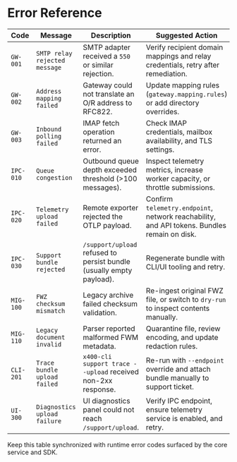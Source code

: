 # Error Reference

| Code      | Message                       | Description                                                          | Suggested Action                                                                            |
| --------- | ----------------------------- | -------------------------------------------------------------------- | ------------------------------------------------------------------------------------------- |
| `GW-001`  | `SMTP relay rejected message` | SMTP adapter received a `550` or similar rejection.                  | Verify recipient domain mappings and relay credentials, retry after remediation.            |
| `GW-002`  | `Address mapping failed`      | Gateway could not translate an O/R address to RFC822.                | Update mapping rules (`gateway.mapping.rules`) or add directory overrides.                  |
| `GW-003`  | `Inbound polling failed`      | IMAP fetch operation returned an error.                              | Check IMAP credentials, mailbox availability, and TLS settings.                             |
| `IPC-010` | `Queue congestion`            | Outbound queue depth exceeded threshold (>100 messages).             | Inspect telemetry metrics, increase worker capacity, or throttle submissions.               |
| `IPC-020` | `Telemetry upload failed`     | Remote exporter rejected the OTLP payload.                           | Confirm `telemetry.endpoint`, network reachability, and API tokens. Bundles remain on disk. |
| `IPC-030` | `Support bundle rejected`     | `/support/upload` refused to persist bundle (usually empty payload). | Regenerate bundle with CLI/UI tooling and retry.                                            |
| `MIG-100` | `FWZ checksum mismatch`       | Legacy archive failed checksum validation.                           | Re-ingest original FWZ file, or switch to `dry-run` to inspect contents manually.           |
| `MIG-110` | `Legacy document invalid`     | Parser reported malformed FWM metadata.                              | Quarantine file, review encoding, and update redaction rules.                               |
| `CLI-201` | `Trace bundle upload failed`  | `x400-cli support trace --upload` received non-2xx response.         | Re-run with `--endpoint` override and attach bundle manually to support ticket.             |
| `UI-300`  | `Diagnostics upload failure`  | UI diagnostics panel could not reach `/support/upload`.              | Verify IPC endpoint, ensure telemetry service is enabled, and retry.                        |

Keep this table synchronized with runtime error codes surfaced by the core service and SDK.
